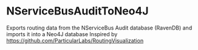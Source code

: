 # NServiceBusAuditToNeo4J
Exports routing data from the NServiceBus Audit database (RavenDB) and imports it into a Neo4J database
Inspired by https://github.com/ParticularLabs/RoutingVisualization
